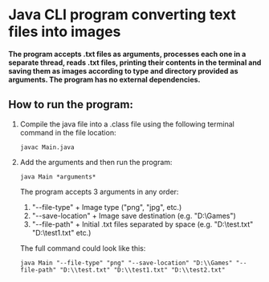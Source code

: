 # Java CLI program converting text files into images

**The program accepts .txt files as arguments, processes each one in a separate thread,
reads .txt files, printing their contents in the terminal and saving them as images according 
to type and directory provided as arguments. The program has no external dependencies.**

## How to run the program:
1. Compile the java file into a .class file using the following terminal command in the file location:
   ```
   javac Main.java
   ```
2. Add the arguments and then run the program:
   ```
   java Main *arguments*
   ```
   The program accepts 3 arguments in any order:
   1. "--file-type" + Image type ("png", "jpg", etc.)
   2. "--save-location" + Image save destination (e.g. "D:\Games")
   3. "--file-path" + Initial .txt files separated by space (e.g. "D:\test.txt" "D:\test1.txt" etc.)

   The full command could look like this:
   ```
   java Main "--file-type" "png" "--save-location" "D:\\Games" "--file-path" "D:\\test.txt" "D:\\test1.txt" "D:\\test2.txt"
   ```